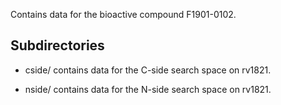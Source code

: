 Contains data for the bioactive compound F1901-0102.

## Subdirectories

- cside/ contains data for the C-side search space on rv1821.

- nside/ contains data for the N-side search space on rv1821.

